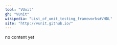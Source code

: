 ```yaml
---
tool: "VUnit"
gh: "VUnit"
wikipedia: "List_of_unit_testing_frameworks#VHDL"
site: "http://vunit.github.io/"
---
```


no content yet
